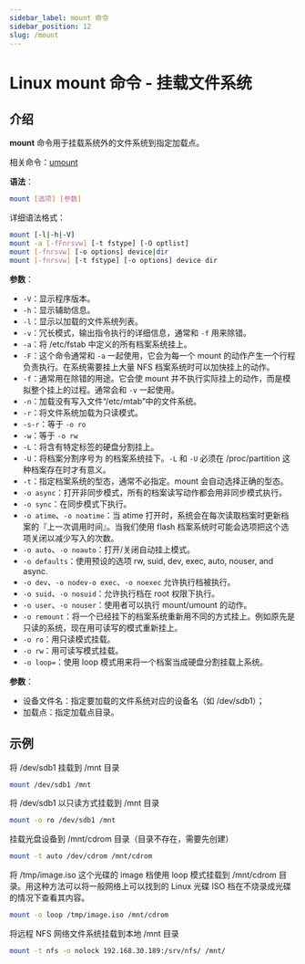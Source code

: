 ```yaml
---
sidebar_label: mount 命令
sidebar_position: 12
slug: /mount
---
```


# Linux mount 命令 - 挂载文件系统



## 介绍

**mount** 命令用于挂载系统外的文件系统到指定加载点。

相关命令：[umount](/linux-command/umount/)

**语法**：

```bash
mount [选项] [参数]
```

详细语法格式：

```bash
mount [-l|-h|-V]
mount -a [-fFnrsvw] [-t fstype] [-O optlist]
mount [-fnrsvw] [-o options] device|dir
mount [-fnrsvw] [-t fstype] [-o options] device dir
```

**参数**：

- `-V`：显示程序版本。
- `-h`：显示辅助信息。
- `-l`：显示以加载的文件系统列表。
- `-v`：冗长模式，输出指令执行的详细信息，通常和 `-f` 用来除错。
- `-a`：将 /etc/fstab 中定义的所有档案系统挂上。
- `-F`：这个命令通常和 `-a` 一起使用，它会为每一个 mount 的动作产生一个行程负责执行。在系统需要挂上大量 NFS 档案系统时可以加快挂上的动作。
- `-f`：通常用在除错的用途。它会使 mount 并不执行实际挂上的动作，而是模拟整个挂上的过程。通常会和 `-v` 一起使用。
- `-n`：加载没有写入文件“/etc/mtab”中的文件系统。
- `-r`：将文件系统加载为只读模式。
- `-s-r`：等于 `-o ro`
- `-w`：等于 `-o rw`
- `-L`：将含有特定标签的硬盘分割挂上。
- `-U`：将档案分割序号为 的档案系统挂下。`-L` 和 `-U` 必须在 /proc/partition 这种档案存在时才有意义。
- `-t`：指定档案系统的型态，通常不必指定。mount 会自动选择正确的型态。
- `-o async`：打开非同步模式，所有的档案读写动作都会用非同步模式执行。
- `-o sync`：在同步模式下执行。
- `-o atime`、`-o noatime`：当 atime 打开时，系统会在每次读取档案时更新档案的『上一次调用时间』。当我们使用 flash 档案系统时可能会选项把这个选项关闭以减少写入的次数。
- `-o auto`、`-o noauto`：打开/关闭自动挂上模式。
- `-o defaults`：使用预设的选项 rw, suid, dev, exec, auto, nouser, and async.
- `-o dev`、`-o nodev-o exec`、`-o noexec` 允许执行档被执行。
- `-o suid`、`-o nosuid`：允许执行档在 root 权限下执行。
- `-o user`、`-o nouser`：使用者可以执行 mount/umount 的动作。
- `-o remount`：将一个已经挂下的档案系统重新用不同的方式挂上。例如原先是只读的系统，现在用可读写的模式重新挂上。
- `-o ro`：用只读模式挂载。
- `-o rw`：用可读写模式挂载。
- `-o loop=`：使用 loop 模式用来将一个档案当成硬盘分割挂载上系统。

**参数**：

- 设备文件名：指定要加载的文件系统对应的设备名（如 /dev/sdb1）；
- 加载点：指定加载点目录。



## 示例

将 /dev/sdb1 挂载到 /mnt 目录

```bash
mount /dev/sdb1 /mnt
```

将 /dev/sdb1 以只读方式挂载到 /mnt 目录

```bash
mount -o ro /dev/sdb1 /mnt
```

挂载光盘设备到 /mnt/cdrom 目录（目录不存在，需要先创建）

```bash
mount -t auto /dev/cdrom /mnt/cdrom
```

将 /tmp/image.iso 这个光碟的 image 档使用 loop 模式挂载到 /mnt/cdrom 目录。用这种方法可以将一般网络上可以找到的 Linux 光碟 ISO 档在不烧录成光碟的情况下查看其内容。

```bash
mount -o loop /tmp/image.iso /mnt/cdrom
```

将远程 NFS 网络文件系统挂载到本地 /mnt 目录

```bash
mount -t nfs -o nolock 192.168.30.189:/srv/nfs/ /mnt/
```

